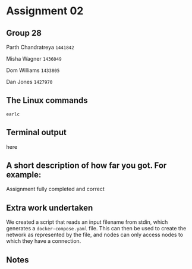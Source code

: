 # Assignment 02

## Group 28

Parth Chandratreya `1441842`

Misha Wagner `1436049`

Dom Williams `1433805`

Dan Jones `1427970`

## The Linux commands

`earlc`

## Terminal output

here

## A short description of how far you got. For example:

Assignment fully completed and correct

## Extra work undertaken

We created a script that reads an input filename from stdin, which generates a `docker-compose.yaml` file.
This can then be used to create the network as represented by the file, and nodes can only access nodes to which they have a connection.

## Notes
